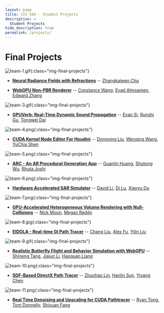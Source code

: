 ```yaml
---
layout: page
title: CIS 565 - Student Projects
description: >
  Student Projects
hide_description: true
permalink: /projects/
---
```


# Final Projects

![team-1.gif](/assets/images/projects/team-1.gif){:class="img-final-projects"}
* [**Neural Radiance Fields with Refractions**](https://github.com/ZhangkaiwenChu/Neural-Radiance-Fields-with-Refractions) -- [Zhangkaiwen Chu](https://github.com/ZhangkaiwenChu)

* [**WebGPU Non-PBR Renderer**](https://github.com/conswang/webgpu-impact) -- [Constance Wang](https://github.com/conswang), [Eyad Almoamen](https://github.com/eyadNabeel), [Edward Zhang](https://github.com/zedward23)

![team-3.gif](/assets/images/projects/team-3.gif){:class="img-final-projects"}
* [**GPUVerb: Real-Time Dynamic Sound Propagation**](https://github.com/GPUVerb/GPUVerb) -- [Evan Si](https://github.com/esiaero), [Runshi Gu](https://github.com/JustinGu35), [Tongwei Dai](https://github.com/dw218192)

![team-4.png](/assets/images/projects/team-4.png){:class="img-final-projects"}
* [**CUDA Kernel Node Editor For Houdini**](https://github.com/vivienldy/CUDA-Kernel-Node-Editor-For-Houdini) -- [Dongying Liu](https://github.com/vivienldy), [Wenqing Wang](https://github.com/FridaWang), [YuChia Shen](https://github.com/yuchiashen1009)

![team-5.png](/assets/images/projects/team-5.png){:class="img-final-projects"}
* [**ARC - An AR Procedural Generation App**](https://github.com/rcj9719/ARC-Procedural-Generation-GPU) -- [Guanlin Huang](https://github.com/VirulentKid), [Shutong Wu](https://github.com/Scriptwonder), [Rhuta Joshi](https://github.com/rcj9719)

![team-6.png](/assets/images/projects/team-6.png){:class="img-final-projects"}
* [**Hardware Accelerated SAR Simulator**](https://github.com/dluisnothere/CIS565-FinalProject-Hw3Extension) -- [David Li](https://github.com/theCollegeBoardOfc), [Di Lu](https://github.com/dluisnothere), [Xiaoyu Du](https://github.com/Furinner)

![team-7.png](/assets/images/projects/team-7.PNG){:class="img-final-projects"}
* [**GPU-Accelerated Heterogeneous Volume Rendering with Null-Collisions**](https://github.com/meganr28/null-collision-volumes-cuda) -- [Nick Moon](https://github.com/NicholasMoon), [Megan Reddy](https://github.com/meganr28)

![team-8.jpg](/assets/images/projects/team-8.jpg){:class="img-final-projects"}
* [**EIDOLA - Real-time GI Path Tracer**](https://github.com/IwakuraRein/CIS-565-Final-VR-Raytracer) -- [Chang Liu](https://github.com/HummaWhite), [Alex Fu](https://github.com/IwakuraRein), [Yilin Liu](https://github.com/BigFranklin1)

![team-9.gif](/assets/images/projects/team-9.gif){:class="img-final-projects"}
* [**Realistic Butterfly Flight and Behavior Simulation with WebGPU**](https://github.com/Li-Jia-Jun/WebGPU-Butterfly) -- [Shineng Tang](https://github.com/jaAcKrABbit), [Jiajun Li](https://github.com/Li-Jia-Jun), [Haoquan Liang](https://github.com/LEO-CGGT)

![team-10.png](/assets/images/projects/team-10.png){:class="img-final-projects"}
* [**SDF-Based DirectX Path Tracer**](https://github.com/cyy0915/CIS565_Final_Project_DX12) -- [Zhuohao Lin](https://github.com/linlinbest), [Hanlin Sun](https://github.com/HanLinSun), [Yiyang Chen](https://github.com/cyy0915)

![team-11.png](/assets/images/projects/team-11.png){:class="img-final-projects"}
* [**Real Time Denoising and Upscaling for CUDA Pathtracer**](https://github.com/tomvdon/Real-Time-Denoising-And-Upscaling) -- [Ryan Tong](https://github.com/ryanryantong), [Tom Donnelly](https://github.com/tomvdon), [Shixuan Fang](https://github.com/horo-ursa)
